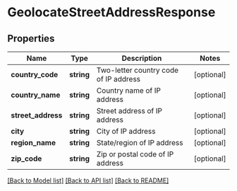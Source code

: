 # GeolocateStreetAddressResponse

## Properties
Name | Type | Description | Notes
------------ | ------------- | ------------- | -------------
**country_code** | **string** | Two-letter country code of IP address | [optional] 
**country_name** | **string** | Country name of IP address | [optional] 
**street_address** | **string** | Street address of IP address | [optional] 
**city** | **string** | City of IP address | [optional] 
**region_name** | **string** | State/region of IP address | [optional] 
**zip_code** | **string** | Zip or postal code of IP address | [optional] 

[[Back to Model list]](../README.md#documentation-for-models) [[Back to API list]](../README.md#documentation-for-api-endpoints) [[Back to README]](../README.md)


